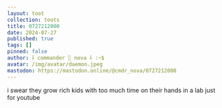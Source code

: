```yaml
---
layout: toot
collection: toots
title: 0727212000
date: 2024-07-27
published: true
tags: []
pinned: false
author: ⸸ commander ░ nova ⸸ :~$
avatar: /img/avatar/daemon.jpeg
mastodon: https://mastodon.online/@cmdr_nova/0727212000
---
```


i swear they grow rich kids with too much time on their hands in a lab just for youtube
